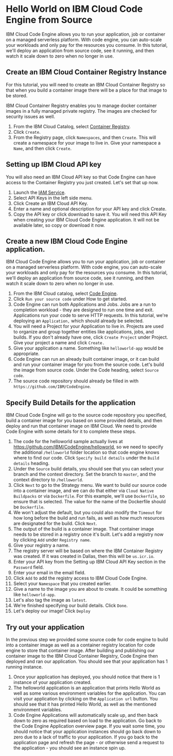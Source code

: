 # Hello World on IBM Cloud Code Engine from Source
IBM Cloud Code Engine allows you to run your application, job or container on a managed serverless platform. With code engine, you can auto-scale your workloads and only pay for the resources you consume. In this tutorial, we'll deploy an application from source code, see it running, and then watch it scale down to zero when no longer in use.

## Create an IBM Cloud Container Registry Instance
For this tutorial, you will need to create an IBM Cloud Container Registry so that when you build a container image there will be a place for that image to be stored.

IBM Cloud Container Registry enables you to manage docker container images in a fully managed private registry. The images are checked for security issues as well.

1. From the IBM Cloud Catalog, select [Container Registry](https://cloud.ibm.com/kubernetes/catalog/registry).
1. Click `Create`.
1. From the Registry page, click `Namespaces`, and then `Create`. This will create a namespace for your image to live in. Give your namespace a `Name`, and then click `Create`.

## Setting up IBM Cloud API key
You will also need an IBM Cloud API key so that Code Engine can have access to the Container Registry you just created. Let's set that up now.
1. Launch the [IAM Service](https://cloud.ibm.com/iam/overview).
1. Select API Keys in the left side menu.
1. Click Create an IBM Cloud API Key.
1. Enter a name and optional description for your API key and click Create.
1. Copy the API key or click download to save it. You will need this API Key when creating your IBM Cloud Code Engine application. It will not be available later, so copy or download it now.

## Create a new IBM Cloud Code Engine application.
IBM Cloud Code Engine allows you to run your application, job or container on a managed serverless platform. With code engine, you can auto-scale your workloads and only pay for the resources you consume. In this tutorial, we'll deploy an application from source code, see it running, and then watch it scale down to zero when no longer in use.

1. From the IBM Cloud catalog, select [Code Engine](https://cloud.ibm.com/codeengine/overview).
1. Click `Run your source code` under How to get started.
1. Code Engine can run both Applications and Jobs. Jobs are a run to completion workload - they are designed to run one time and exit. Applications run your code to serve HTTP requests. In this tutorial, we're deploying an `Application,` which should already be selected.
1. You will need a Project for your Application to live in. Projects are used to organize and group together entities like applications, jobs, and builds. If you don't already have one, click `Create Project` under Project. Give your project a name and click `Create.`
1. Give your application a name. Something like `helloworld-app` would be appropriate.
1. Code Engine can run an already built container image, or it can build and run your container image for you from the source code. Let's build the image from source code. Under the Code heading, select `Source code`.
1. The source code repository should already be filled in with `https://github.com/IBM/CodeEngine`.

## Specify Build Details for the application
IBM Cloud Code Engine will go to the source code repository you specified, build a container image for you based on some provided details, and then deploy and run that container image on IBM Cloud. We need to provide Code Engine with some details for it to complete these steps.
1. The code for the helloworld sample actually lives at https://github.com/IBM/CodeEngine/helloworld, so we need to specify the additional `/helloworld` folder location so that code engine knows where to find our code. Click `Specify build details` under the `Build details` heading.
1. Under the `Source` build details, you should see that you can select your branch and the context directory. Set the branch to `master`, and the context directory to `/helloworld`.
1. Click `Next` to go to the Strategy menu. We want to build our source code into a container image, and we can do that either via `Cloud Native Buildpacks` or via `Dockerfile`. For this example, we'll use `Dockerfile`, so ensure that is selected. The value for the name of the Dockerfile should be `Dockerfile`.
1. We won't adjust the default, but you could also modify the `Timeout` for how long before the build and run fails, as well as how much resources are designated for the build. Click `Next`.
1. The output of the build is a container image. That container image needs to be stored in a registry once it's built. Let's add a registry now by clicking `Add` under `Registry name`.
1. Give your registry a name. 
1. The registry server will be based on where the IBM Container Registry was created. If it was created in Dallas, then this will be `us.icr.io`. 
1. Enter your API key from the Setting up IBM Cloud API Key section in the `Password` field.
1. Enter your email in the email field.
1. Click `Add` to add the registry access to IBM Cloud Code Engine.
1. Select your `Namespace` that you created earlier.
1. Give a name to the image you are about to create. It could be something like `helloworld-app`.
1. Let's also tag the image as `latest`. 
1. We're finished specifying our build details. Click `Done`.
1. Let's deploy our image! Click `Deploy`

## Try out your application
In the previous step we provided some source code for code engine to build into a container image as well as a container registry location for code engine to store that container image. After building and publishing our container image to the IBM Cloud Container Registry, Code Engine then deployed and ran our application. You should see that your application has 1 running instance.

1. Once your application has deployed, you should notice that there is 1 instance of your application created.
1. The helloworld application is an application that prints Hello World as well as some various environment variables for the application. You can visit your application by clicking on the `Application url` button. You should see that it has printed Hello World, as well as the mentioned environment variables.
1. Code Engine Applications will automatically scale up, and then back down to zero as required based on load to the application. Go back to the Code Engine Application overview page. If you wait some time, you should notice that your application instances should go back down to zero due to a lack of traffic to your application. If you go back to the application page and refresh the page - or otherwise send a request to the application - you should see an instance spin up. 
